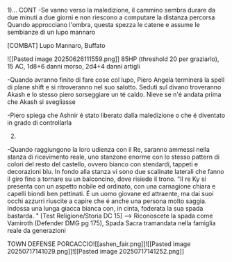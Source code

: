 1)... CONT 
-Se vanno verso la maledizione, il cammino sembra durare da due minuti a due giorni e non riescono a computare la distanza percorsa 
Quando approcciano l'ombra, questa spezza le catene e assume le sembianze di un lupo mannaro

[COMBAT]
Lupo Mannaro, Buffato

![[Pasted image 20250626111559.png]]
85HP (threshold 20 per graziarlo), 15 AC, 1d8+6 danni morso,  2d4+4 danni artigli



-Quando avranno finito di fare cose col lupo, Piero Angela terminerá la spell di plane shift e si ritroveranno nel suo salotto. Seduti sul divano troveranno Akash e lo stesso piero sorseggiare un té caldo. Nieve se n'é andata prima che Akash si svegliasse

-Piero spiega che Ashnir é stato liberato dalla maledizione o che é diventato in grado di controllarla

2)
-Quando raggiungono la loro udienza con il Re, saranno ammessi nella stanza di ricevimento reale, uno stanzone enorme con lo stesso pattern di colori del resto del castello, ovvero bianco con stendardi, tappeti e decorazioni blu. In fondo alla stanza vi sono due scalinate laterali che fanno il giro fino a tornare su un balconcino, dove risiede il trono. 
"Il re Ky si presenta con un aspetto nobile ed ordinato, con una carnagione chiara e capelli biondi ben pettinati. É un uomo giovane ed attraente, ma dai suoi occhi azzurri riuscite a capire che é anche una persona molto saggia. Indossa una lunga giacca bianca con, in cinta, foderata la sua spada bastarda. " 
[Test Religione/Storia DC 15] --> Riconoscete la spada come Vamiroth (Defender DMG pg 175), Spada Sacra tramandata nella famiglia reale da generazioni


















TOWN DEFENSE PORCACCIO![[ashen_fair.png]]![[Pasted image 20250717141029.png]]![[Pasted image 20250717141252.png]]